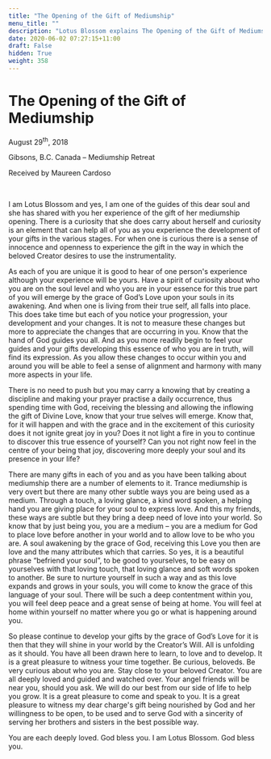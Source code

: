 ```yaml
---
title: "The Opening of the Gift of Mediumship"
menu_title: ""
description: "Lotus Blossom explains The Opening of the Gift of Mediumship"
date: 2020-06-02 07:27:15+11:00
draft: False
hidden: True
weight: 358
---
```

# The Opening of the Gift of Mediumship

August 29<sup>th</sup>, 2018

Gibsons, B.C. Canada – Mediumship Retreat

Received by Maureen Cardoso

 

I am Lotus Blossom and yes, I am one of the guides of this dear soul and she has shared with you her experience of the gift of her mediumship opening. There is a curiosity that she does carry about herself and curiosity is an element that can help all of you as you experience the development of your gifts in the various stages. For when one is curious there is a sense of innocence and openness to experience the gift in the way in which the beloved Creator desires to use the instrumentality. 

As each of you are unique it is good to hear of one person's experience although your experience will be yours. Have a spirit of curiosity about who you are on the soul level and who you are in your essence for this true part of you will emerge by the grace of God’s Love upon your souls in its awakening. And when one is living from their true self, all falls into place. This does take time but each of you notice your progression, your development and your changes. It is not to measure these changes but more to appreciate the changes that are occurring in you. Know that the hand of God guides you all. And as you more readily begin to feel your guides and your gifts developing this essence of who you are in truth, will find its expression. As you allow these changes to occur within you and around you will be able to feel a sense of alignment and harmony with many more aspects in your life. 

There is no need to push but you may carry a knowing that by creating a discipline and making your prayer practise a daily occurrence, thus spending time with God, receiving the blessing and allowing the inflowing the gift of Divine Love, know that your true selves will emerge. Know that, for it will happen and with the grace and in the excitement of this curiosity does it not ignite great joy in you? Does it not light a fire in you to continue to discover this true essence of yourself? Can you not right now feel in the centre of your being that joy, discovering more deeply your soul and its presence in your life? 

There are many gifts in each of you and as you have been talking about mediumship there are a number of elements to it. Trance mediumship is very overt but there are many other subtle ways you are being used as a medium. Through a touch, a loving glance, a kind word spoken, a helping hand you are giving place for your soul to express love. And this my friends, these ways are subtle but they bring a deep need of love into your world. So know that by just being you, you are a medium – you are a medium for God to place love before another in your world and to allow love to be who you are. A soul awakening by the grace of God, receiving this Love you then are love and the many attributes which that carries. So yes, it is a beautiful phrase “befriend your soul”, to be good to yourselves, to be easy on yourselves with that loving touch, that loving glance and soft words spoken to another. Be sure to nurture yourself in such a way and as this love expands and grows in your souls, you will come to know the grace of this language of your soul. There will be such a deep contentment within you, you will feel deep peace and a great sense of being at home. You will feel at home within yourself no matter where you go or what is happening around you.

So please continue to develop your gifts by the grace of God’s Love for it is then that they will shine in your world by the Creator’s Will.  All is unfolding as it should. You have all been drawn here to learn, to love and to develop. It is a great pleasure to witness your time together. Be curious, beloveds. Be very curious about who you are. Stay close to your beloved Creator. You are all deeply loved and guided and watched over. Your angel friends will be near you, should you ask. We will do our best from our side of life to help you grow. It is a great pleasure to come and speak to you. It is a great pleasure to witness my dear charge's gift being nourished by God and her willingness to be open, to be used and to serve God with a sincerity of serving her brothers and sisters in the best possible way. 

You are each deeply loved. God bless you. I am Lotus Blossom. God bless you.